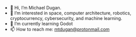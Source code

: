 - 👋 Hi, I’m Michael Dugan. 
- 👀 I’m interested in space, computer architecture, robotics, cryptocurrency, cybersecurity, and machine learning.
- 🌱 I’m currently learning Godot
- 📫 How to reach me: mtdugan@protonmail.com

<!---
mtdugan/mtdugan is a ✨ special ✨ repository because its `README.md` (this file) appears on your GitHub profile.
You can click the Preview link to take a look at your changes.
--->
